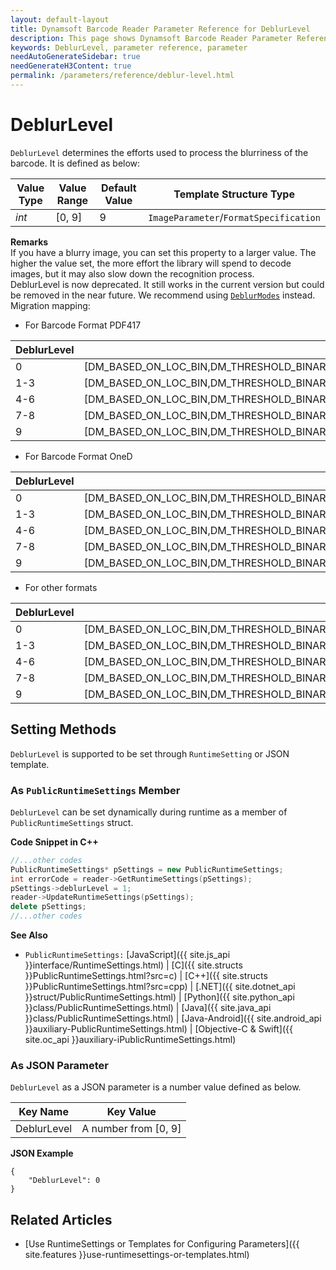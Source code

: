 ```yaml
---
layout: default-layout
title: Dynamsoft Barcode Reader Parameter Reference for DeblurLevel
description: This page shows Dynamsoft Barcode Reader Parameter Reference for DeblurLevel.
keywords: DeblurLevel, parameter reference, parameter
needAutoGenerateSidebar: true
needGenerateH3Content: true
permalink: /parameters/reference/deblur-level.html
---
```



# DeblurLevel 

`DeblurLevel` determines the efforts used to process the blurriness of the barcode. It is defined as below:

| Value Type | Value Range | Default Value | Template Structure Type |
| ---------- | ----------- | ------------- | ----------------------- |
| *int* | [0, 9] | 9 | `ImageParameter`/`FormatSpecification` |


**Remarks**  
If you have a blurry image, you can set this property to a larger value. The higher the value set, the more effort the library will spend to decode images, but it may also slow down the recognition process.<br>
DeblurLevel is now deprecated. It still works in the current version but could be removed in the near future. We recommend using [`DeblurModes`](deblur-modes.md#deblurmodes) instead. Migration mapping:

- For Barcode Format PDF417  

| DeblurLevel |	DeblurModes |  
| ----------- | ------------------- |  
| 0 | [DM_BASED_ON_LOC_BIN,DM_THRESHOLD_BINARIZATION] |
| 1-3 | [DM_BASED_ON_LOC_BIN,DM_THRESHOLD_BINARIZATION,DM_DIRECT_BINARIZATION] |
| 4-6 | [DM_BASED_ON_LOC_BIN,DM_THRESHOLD_BINARIZATION,DM_DIRECT_BINARIZATION,DM_SMOOTHING] |
| 7-8 | [DM_BASED_ON_LOC_BIN,DM_THRESHOLD_BINARIZATION,DM_DIRECT_BINARIZATION,DM_SMOOTHING,DM_GRAY_EQUALIZATION] |
| 9 | [DM_BASED_ON_LOC_BIN,DM_THRESHOLD_BINARIZATION,DM_DIRECT_BINARIZATION,DM_SMOOTHING,DM_GRAY_EQUALIZATION,DM_MORPHING,DM_DEEP_ANALYSIS] |

- For Barcode Format OneD  

| DeblurLevel |	DeblurModes |
| ----------- | ------------------- |
| 0 | [DM_BASED_ON_LOC_BIN,DM_THRESHOLD_BINARIZATION,DM_THRESHOLD_BINARIZATION] |
| 1-3 | [DM_BASED_ON_LOC_BIN,DM_THRESHOLD_BINARIZATION,DM_THRESHOLD_BINARIZATION,DM_DIRECT_BINARIZATION] |
| 4-6 | [DM_BASED_ON_LOC_BIN,DM_THRESHOLD_BINARIZATION,DM_THRESHOLD_BINARIZATION,DM_DIRECT_BINARIZATION,DM_SMOOTHING] |
| 7-8 | [DM_BASED_ON_LOC_BIN,DM_THRESHOLD_BINARIZATION,DM_THRESHOLD_BINARIZATION,DM_DIRECT_BINARIZATION,DM_SMOOTHING,DM_GRAY_EQUALIZATION] |
| 9 | [DM_BASED_ON_LOC_BIN,DM_THRESHOLD_BINARIZATION,DM_THRESHOLD_BINARIZATION,DM_DIRECT_BINARIZATION,DM_DEEP_ANALYSIS,DM_SMOOTHING,DM_GRAY_EQUALIZATION,DM_MORPHING] |

- For other formats

| DeblurLevel |	DeblurModes |
| ----------- | ------------------- |
| 0 | [DM_BASED_ON_LOC_BIN,DM_THRESHOLD_BINARIZATION] |
| 1-3 | [DM_BASED_ON_LOC_BIN,DM_THRESHOLD_BINARIZATION,DM_DIRECT_BINARIZATION] |
| 4-6 | [DM_BASED_ON_LOC_BIN,DM_THRESHOLD_BINARIZATION,DM_DIRECT_BINARIZATION,DM_SMOOTHING] |
| 7-8 | [DM_BASED_ON_LOC_BIN,DM_THRESHOLD_BINARIZATION,DM_DIRECT_BINARIZATION,DM_SMOOTHING,DM_GRAY_EQUALIZATION] |
| 9 | [DM_BASED_ON_LOC_BIN,DM_THRESHOLD_BINARIZATION,DM_DIRECT_BINARIZATION,DM_DEEP_ANALYSIS,DM_SMOOTHING,DM_GRAY_EQUALIZATION,DM_MORPHING] |


    
## Setting Methods
`DeblurLevel` is supported to be set through `RuntimeSetting` or JSON template.

### As `PublicRuntimeSettings` Member
`DeblurLevel` can be set dynamically during runtime as a member of `PublicRuntimeSettings` struct.


**Code Snippet in C++**
```cpp
//...other codes
PublicRuntimeSettings* pSettings = new PublicRuntimeSettings;
int errorCode = reader->GetRuntimeSettings(pSettings);
pSettings->deblurLevel = 1;
reader->UpdateRuntimeSettings(pSettings);
delete pSettings;
//...other codes
```



**See Also**      
- `PublicRuntimeSettings:` [JavaScript]({{ site.js_api }}interface/RuntimeSettings.html) \| [C]({{ site.structs }}PublicRuntimeSettings.html?src=c) \| [C++]({{ site.structs }}PublicRuntimeSettings.html?src=cpp) \| [.NET]({{ site.dotnet_api }}struct/PublicRuntimeSettings.html) \| [Python]({{ site.python_api }}class/PublicRuntimeSettings.html) \| [Java]({{ site.java_api }}class/PublicRuntimeSettings.html) \| [Java-Android]({{ site.android_api }}auxiliary-PublicRuntimeSettings.html) \| [Objective-C & Swift]({{ site.oc_api }}auxiliary-iPublicRuntimeSettings.html)


### As JSON Parameter
`DeblurLevel` as a JSON parameter is a number value defined as below.   

| Key Name | Key Value |
| -------- | --------- |
| DeblurLevel | A number from [0, 9] |


**JSON Example**   
```
{
    "DeblurLevel": 0
}
```


<!--
## Impacts on Performance
### Speed
Setting `DeblurLevel` to a smaller number when the image is clear may speed up the process.

### Read Rate
Setting `DeblurLevel` to a larger number when the image is blurry may improve the Read Rate. 

### Accuracy
Setting `DeblurLevel` to a larger number when the image is blurry may improve the Accuracy. 

-->
## Related Articles
- [Use RuntimeSettings or Templates for Configuring Parameters]({{ site.features }}use-runtimesettings-or-templates.html)

